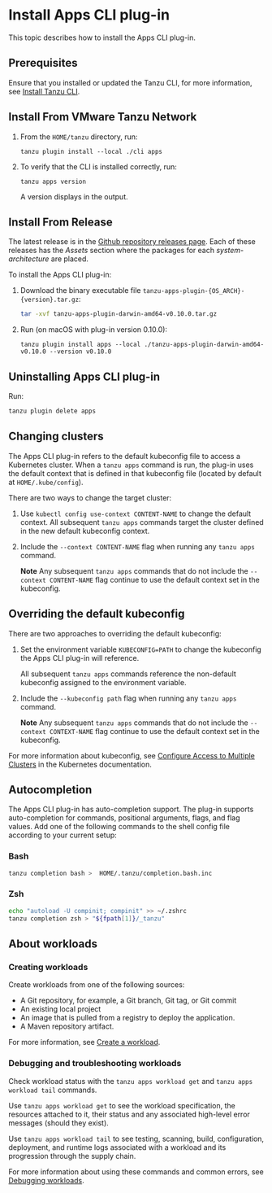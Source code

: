 # Install Apps CLI plug-in

This topic describes how to install the Apps CLI plug-in.

## <a id='prereqs'></a>Prerequisites

Ensure that you installed or updated the Tanzu CLI, for more information, see [Install Tanzu CLI](../../install-tanzu-cli.hbs.md#cli-and-plugin).

## <a id='from-tap-net'></a>Install From VMware Tanzu Network

1. From the `HOME/tanzu` directory, run:

    ```console
    tanzu plugin install --local ./cli apps
    ```

2. To verify that the CLI is installed correctly, run:

    ```console
    tanzu apps version
    ```

    A version displays in the output.


## <a id='from-release'></a>Install From Release

The latest release is in the [Github repository releases page](https://github.com/vmware-tanzu/apps-cli-plugin/releases/). Each of these releases has the *Assets* section where the packages for each *system-architecture* are placed.

To install the Apps CLI plug-in:

1. Download the binary executable file `tanzu-apps-plugin-{OS_ARCH}-{version}.tar.gz`:

    ```bash
    tar -xvf tanzu-apps-plugin-darwin-amd64-v0.10.0.tar.gz
    ```

2. Run (on macOS with plug-in version 0.10.0):

   ```console
   tanzu plugin install apps --local ./tanzu-apps-plugin-darwin-amd64-v0.10.0 --version v0.10.0
   ```

## <a id='uninstall'></a>Uninstalling Apps CLI plug-in

Run:

```bash
tanzu plugin delete apps
```

## <a id='changing-clusters'></a>Changing clusters

The Apps CLI plug-in refers to the default kubeconfig file to access a Kubernetes cluster.
When a `tanzu apps` command is run, the plug-in uses the default context that is defined in that
kubeconfig file (located by default at `HOME/.kube/config`).

There are two ways to change the target cluster:

1. Use `kubectl config use-context CONTENT-NAME` to change the default context. All subsequent
`tanzu apps` commands target the cluster defined in the new default kubeconfig context.

2. Include the `--context CONTENT-NAME` flag when running any `tanzu apps` command.

   **Note** Any subsequent `tanzu apps` commands that do not include the `--context CONTENT-NAME`
     flag continue to use the default context set in the kubeconfig.

## <a id='override-kubeconfig'></a>Overriding the default kubeconfig

There are two approaches to overriding the default kubeconfig:

1. Set the environment variable `KUBECONFIG=PATH` to change the kubeconfig the Apps CLI plug-in will
   reference.

   All subsequent `tanzu apps` commands reference the non-default kubeconfig assigned to the environment
   variable.

2. Include the  `--kubeconfig path` flag when running any `tanzu apps` command.

   **Note** Any subsequent `tanzu apps` commands that do not include the `--context CONTEXT-NAME` flag
   continue to use the default context set in the kubeconfig.

For more information about kubeconfig, see [Configure Access to Multiple Clusters](https://kubernetes.io/docs/tasks/access-application-cluster/configure-access-multiple-clusters/) in the Kubernetes documentation.

## <a id='autocompletion'></a>Autocompletion

The Apps CLI plug-in has auto-completion support. The plug-in supports auto-completion for commands,
positional arguments, flags, and flag values. Add one of the following commands to the shell config file
according to your current setup:

### <a id='bash'></a>Bash

```bash
tanzu completion bash >  HOME/.tanzu/completion.bash.inc
```

### <a id='zsh'></a>Zsh

```bash
echo "autoload -U compinit; compinit" >> ~/.zshrc
tanzu completion zsh > "${fpath[1]}/_tanzu"
```

## <a id='about-workloads'></a> About workloads

### <a id='creating-workloads'></a>Creating workloads

Create workloads from one of the following sources:

- A Git repository, for example, a Git branch, Git tag, or Git commit
- An existing local project
- An image that is pulled from a registry to deploy the application.
- A Maven repository artifact.

For more information, see [Create a workload](create-workload.hbs.md).

### <a id='debugging-workloads'></a>Debugging and troubleshooting workloads

Check workload status with the `tanzu apps workload get` and `tanzu apps workload tail` commands.

Use `tanzu apps workload get` to see the workload specification, the resources attached to it, their
status and any associated high-level error messages (should they exist).

Use `tanzu apps workload tail` to see testing, scanning, build, configuration, deployment, and
runtime logs associated with a workload and its progression through the supply chain.

For more information about using these commands and common errors, see [Debugging workloads](debug-workload.hbs.md).
